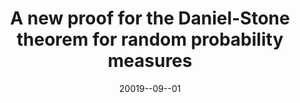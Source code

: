 ---
title: 'A new proof for the Daniel-Stone theorem for random probability measures'
collection: publications
permalink: https://www.ams.org/journals/proc/2019-147-09/S0002-9939-2019-14520-2/
excerpt: #'This paper is about the number 1. The number 2 is left for future work.'
date: 20019--09--01
venue: 'Proceedings of the American Mathematical Society'
paperurl: #'http://academicpages.github.io/files/paper1.pdf'
citation: 'Xue Liu, "A new proof for the Daniel-Stone theorem for random probability measures", Proceedings of the American Mathematical Society, 147(2019), no.9, 3887-3895. DOI:10.1090/proc/14520.'
---